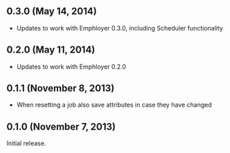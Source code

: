 ## 0.3.0 (May 14, 2014)

  - Updates to work with Emphloyer 0.3.0, including Scheduler functionality

## 0.2.0 (May 11, 2014)

  - Updates to work with Emphloyer 0.2.0

## 0.1.1 (November 8, 2013)

  - When resetting a job also save attributes in case they have changed

## 0.1.0 (November 7, 2013)

Initial release.
